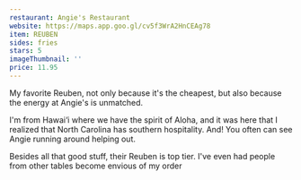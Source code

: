 ```yaml
---
restaurant: Angie's Restaurant
website: https://maps.app.goo.gl/cv5f3WrA2HnCEAg78
item: REUBEN
sides: fries
stars: 5
imageThumbnail: ''
price: 11.95
---
```


My favorite Reuben, not only because it's the cheapest, but also because the energy at Angie's is unmatched.

I'm from Hawai‘i where we have the spirit of Aloha, and it was here that I realized that North Carolina has southern hospitality. And! You often can see Angie running around helping out.

Besides all that good stuff, their Reuben is top tier. I've even had people from other tables become envious of my order
